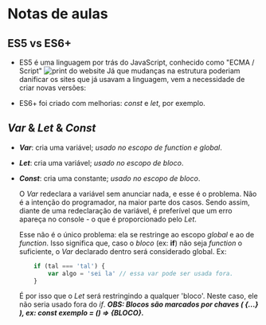 # Notas de aulas

## ES5 vs ES6+
<!-- 112. ES5 vs ES6+ ("Next Gen JS") - Evolution of JavaScript -->

- ES5 é uma linguagem por trás do JavaScript, conhecido como "ECMA / Script"
![print do website](image.png)
    Já que mudanças na estrutura poderiam danificar os sites que já usavam a linguagem, vem a necessidade de criar novas versões:

- ES6+ foi criado com melhorias: _const_ e _let_, por exemplo. 

## _Var_ & _Let_ & _Const_
<!-- 113. var vs let & const - Introducing "Block Scope" -->

- ***Var***: cria uma variável; _usado no escopo de function e global_.<br>
- ***Let***: cria uma variável; _usado no escopo de bloco_.<br>
- ***Const***: cria uma constante; _usado no escopo de bloco_.<br>

    O _Var_ redeclara a variável sem anunciar nada, e esse é o problema. Não é a intenção do programador, na maior parte dos casos. Sendo assim, diante de uma redeclaração de variável, é preferível que um erro apareça no console - o que é proporcionado pelo _Let_.
    
    Esse não é o único problema: ela se restringe ao escopo _global_ e ao de _function_. Isso significa que, caso o _bloco_ (ex: **if**) não seja _function_ o suficiente, o _Var_ declarado dentro será considerado global. Ex:

    ```js
        if (tal === 'tal') {
            var algo = 'sei la' // essa var pode ser usada fora.
        }
    ```

    É por isso que o _Let_ será restringindo a qualquer 'bloco'. Neste caso, ele não seria usado fora do _if_. 
    ***OBS: Blocos são marcados por chaves ( {...} ), ex: const exemplo = () => {BLOCO}.***

